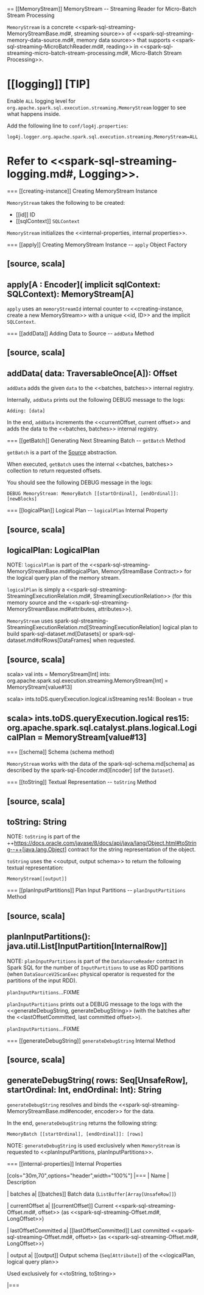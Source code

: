 == [[MemoryStream]] MemoryStream -- Streaming Reader for Micro-Batch Stream Processing

`MemoryStream` is a concrete <<spark-sql-streaming-MemoryStreamBase.md#, streaming source>> of <<spark-sql-streaming-memory-data-source.md#, memory data source>> that supports <<spark-sql-streaming-MicroBatchReader.md#, reading>> in <<spark-sql-streaming-micro-batch-stream-processing.md#, Micro-Batch Stream Processing>>.

[[logging]]
[TIP]
====
Enable `ALL` logging level for `org.apache.spark.sql.execution.streaming.MemoryStream` logger to see what happens inside.

Add the following line to `conf/log4j.properties`:

```
log4j.logger.org.apache.spark.sql.execution.streaming.MemoryStream=ALL
```

Refer to <<spark-sql-streaming-logging.md#, Logging>>.
====

=== [[creating-instance]] Creating MemoryStream Instance

`MemoryStream` takes the following to be created:

* [[id]] ID
* [[sqlContext]] `SQLContext`

`MemoryStream` initializes the <<internal-properties, internal properties>>.

=== [[apply]] Creating MemoryStream Instance -- `apply` Object Factory

[source, scala]
----
apply[A : Encoder](
  implicit sqlContext: SQLContext): MemoryStream[A]
----

`apply` uses an `memoryStreamId` internal counter to <<creating-instance, create a new MemoryStream>> with a unique <<id, ID>> and the implicit `SQLContext`.

=== [[addData]] Adding Data to Source -- `addData` Method

[source, scala]
----
addData(
  data: TraversableOnce[A]): Offset
----

`addData` adds the given `data` to the <<batches, batches>> internal registry.

Internally, `addData` prints out the following DEBUG message to the logs:

```
Adding: [data]
```

In the end, `addData` increments the <<currentOffset, current offset>> and adds the data to the <<batches, batches>> internal registry.

=== [[getBatch]] Generating Next Streaming Batch -- `getBatch` Method

`getBatch` is a part of the [Source](Source.md#getBatch) abstraction.

When executed, `getBatch` uses the internal <<batches, batches>> collection to return requested offsets.

You should see the following DEBUG message in the logs:

```
DEBUG MemoryStream: MemoryBatch [[startOrdinal], [endOrdinal]]: [newBlocks]
```

=== [[logicalPlan]] Logical Plan -- `logicalPlan` Internal Property

[source, scala]
----
logicalPlan: LogicalPlan
----

NOTE: `logicalPlan` is part of the <<spark-sql-streaming-MemoryStreamBase.md#logicalPlan, MemoryStreamBase Contract>> for the logical query plan of the memory stream.

`logicalPlan` is simply a <<spark-sql-streaming-StreamingExecutionRelation.md#, StreamingExecutionRelation>> (for this memory source and the <<spark-sql-streaming-MemoryStreamBase.md#attributes, attributes>>).

`MemoryStream` uses spark-sql-streaming-StreamingExecutionRelation.md[StreamingExecutionRelation] logical plan to build spark-sql-dataset.md[Datasets] or spark-sql-dataset.md#ofRows[DataFrames] when requested.

[source, scala]
----
scala> val ints = MemoryStream[Int]
ints: org.apache.spark.sql.execution.streaming.MemoryStream[Int] = MemoryStream[value#13]

scala> ints.toDS.queryExecution.logical.isStreaming
res14: Boolean = true

scala> ints.toDS.queryExecution.logical
res15: org.apache.spark.sql.catalyst.plans.logical.LogicalPlan = MemoryStream[value#13]
----

=== [[schema]] Schema (schema method)

`MemoryStream` works with the data of the spark-sql-schema.md[schema] as described by the spark-sql-Encoder.md[Encoder] (of the `Dataset`).

=== [[toString]] Textual Representation -- `toString` Method

[source, scala]
----
toString: String
----

NOTE: `toString` is part of the ++https://docs.oracle.com/javase/8/docs/api/java/lang/Object.html#toString--++[java.lang.Object] contract for the string representation of the object.

`toString` uses the <<output, output schema>> to return the following textual representation:

```
MemoryStream[[output]]
```

=== [[planInputPartitions]] Plan Input Partitions -- `planInputPartitions` Method

[source, scala]
----
planInputPartitions(): java.util.List[InputPartition[InternalRow]]
----

NOTE: `planInputPartitions` is part of the `DataSourceReader` contract in Spark SQL for the number of `InputPartitions` to use as RDD partitions (when `DataSourceV2ScanExec` physical operator is requested for the partitions of the input RDD).

`planInputPartitions`...FIXME

`planInputPartitions` prints out a DEBUG message to the logs with the <<generateDebugString, generateDebugString>> (with the batches after the <<lastOffsetCommitted, last committed offset>>).

`planInputPartitions`...FIXME

=== [[generateDebugString]] `generateDebugString` Internal Method

[source, scala]
----
generateDebugString(
  rows: Seq[UnsafeRow],
  startOrdinal: Int,
  endOrdinal: Int): String
----

`generateDebugString` resolves and binds the <<spark-sql-streaming-MemoryStreamBase.md#encoder, encoder>> for the data.

In the end, `generateDebugString` returns the following string:

```
MemoryBatch [[startOrdinal], [endOrdinal]]: [rows]
```

NOTE: `generateDebugString` is used exclusively when `MemoryStream` is requested to <<planInputPartitions, planInputPartitions>>.

=== [[internal-properties]] Internal Properties

[cols="30m,70",options="header",width="100%"]
|===
| Name
| Description

| batches
a| [[batches]] Batch data (`ListBuffer[Array[UnsafeRow]]`)

| currentOffset
a| [[currentOffset]] Current <<spark-sql-streaming-Offset.md#, offset>> (as <<spark-sql-streaming-Offset.md#, LongOffset>>)

| lastOffsetCommitted
a| [[lastOffsetCommitted]] Last committed <<spark-sql-streaming-Offset.md#, offset>> (as <<spark-sql-streaming-Offset.md#, LongOffset>>)

| output
a| [[output]] Output schema (`Seq[Attribute]`) of the <<logicalPlan, logical query plan>>

Used exclusively for <<toString, toString>>

|===
